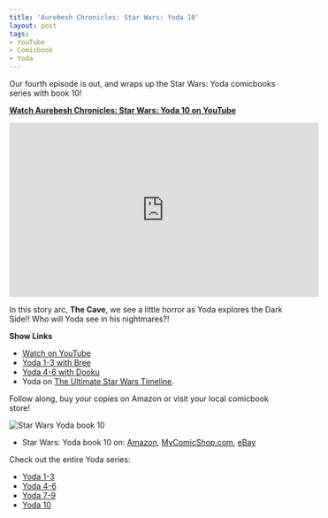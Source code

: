 ```yaml
---
title: 'Aurebesh Chronicles: Star Wars: Yoda 10'
layout: post
tags:
- YouTube
- Comicbook
- Yoda
---
```


Our fourth episode is out, and wraps up the Star Wars: Yoda comicbooks series with book 10!

**[Watch Aurebesh Chronicles: Star Wars: Yoda 10  on YouTube](https://youtu.be/tUUq5x-Xhyk)**

<iframe width="560" height="315" src="https://www.youtube.com/embed/tUUq5x-Xhyk?si=i52yfieHOhQRSX4E" title="YouTube video player" frameborder="0" allow="accelerometer; autoplay; clipboard-write; encrypted-media; gyroscope; picture-in-picture; web-share" referrerpolicy="strict-origin-when-cross-origin" allowfullscreen></iframe>

In this story arc, **The Cave**, we see a little horror as Yoda explores the Dark Side!! Who will Yoda see in his nightmares?!

**Show Links**
* [Watch on YouTube](https://youtu.be/tUUq5x-Xhyk)
* <a href="/2023/10/12/aurebesh-chronicles-star-wars-yoda-1-3.html">Yoda 1-3 with Bree</a>
* <a href="/2023/10/23/aurebesh-chronicles-star-wars-yoda-4-6.html">Yoda 4-6 with Dooku</a>
* Yoda on [The Ultimate Star Wars Timeline](https://timeline.starwars.guide/character/Yoda?year=0).

Follow along, buy your copies on Amazon or visit your local comicbook store!

<img src="{{'comics/star wars yoda/star_wars_yoda10.jpg' | relative_url }}" class="comicbook" alt="Star Wars Yoda book 10" />

* Star Wars: Yoda book 10 on:
<a href="https://amzn.to/493mfvy" target="_blank">Amazon</a>,
<a href="https://www.mycomicshop.com/search?TID=57126621&AffID=2026649P01" target="_blank">MyComicShop.com</a>,
<a href="https://ebay.us/l6Xkm0" target="_blank">eBay</a>

Check out the entire Yoda series:
* <a href="/2023/10/12/aurebesh-chronicles-star-wars-yoda-1-3.html">Yoda 1-3</a>
* <a href="/2023/10/23/aurebesh-chronicles-star-wars-yoda-4-6.html">Yoda 4-6</a>
* <a href="/2023/12/16/aurebesh-chronicles-star-wars-yoda-7-9.html">Yoda 7-9</a>
* <a href="/2024/03/23/aurebesh-chronicles-star-wars-yoda-10.html">Yoda 10</a>
